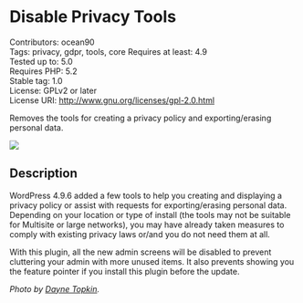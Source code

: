 # Disable Privacy Tools
Contributors:      ocean90  
Tags:              privacy, gdpr, tools, core 
Requires at least: 4.9  
Tested up to:      5.0  
Requires PHP:      5.2  
Stable tag:        1.0  
License:           GPLv2 or later  
License URI:       http://www.gnu.org/licenses/gpl-2.0.html  

Removes the tools for creating a privacy policy and exporting/erasing personal data.

![](https://ps.w.org/disable-privacy-tools/assets/banner-1544x500.jpg?rev=1873798)

## Description

WordPress 4.9.6 added a few tools to help you creating and displaying a privacy policy or assist with requests for exporting/erasing personal data.  
Depending on your location or type of install (the tools may not be suitable for Multisite or large networks), you may have already taken measures to comply with existing privacy laws or/and you do not need them at all.

With this plugin, all the new admin screens will be disabled to prevent cluttering your admin with more unused items. It also prevents showing you the feature pointer if you install this plugin before the update.

*Photo by [Dayne Topkin](https://unsplash.com/photos/0FOOcD63bek).*